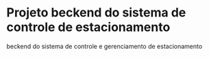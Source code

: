 # Projeto beckend do sistema de controle de estacionamento
beckend do sistema de controle e gerenciamento de estacionamento

